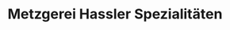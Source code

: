 ---
title: "Metzgerei Hassler Spezialitäten"
url: /malans-gr/metzgerei-hassler-spezialitaeten/
shop: Supermarkt
---